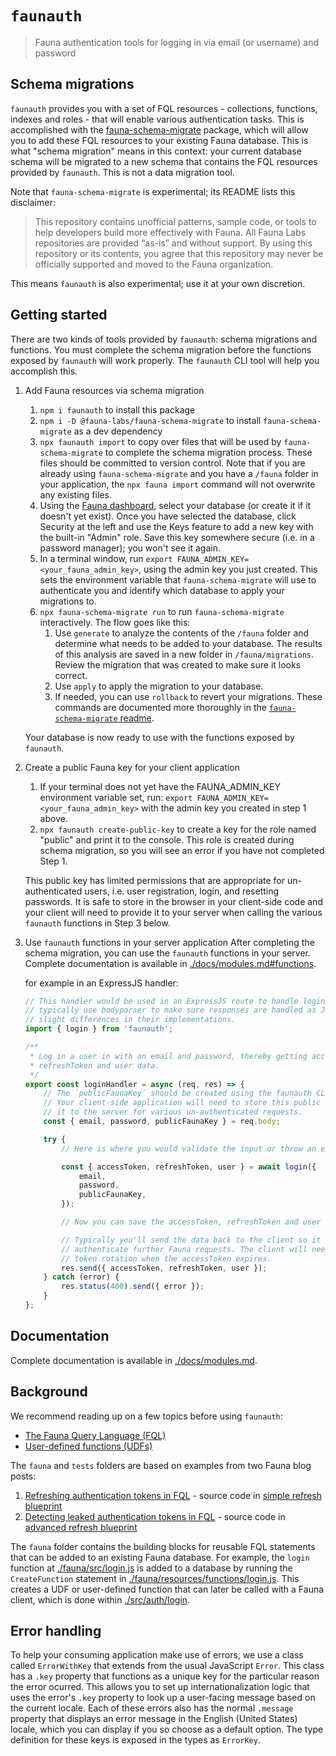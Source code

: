# `faunauth`

> Fauna authentication tools for logging in via email (or username) and password

## Schema migrations

`faunauth` provides you with a set of FQL resources - collections, functions, indexes and roles - that will enable various authentication tasks. This is accomplished with the [fauna-schema-migrate](https://github.com/fauna-labs/fauna-schema-migrate) package, which will allow you to add these FQL resources to your existing Fauna database. This is what "schema migration" means in this context: your current database schema will be migrated to a new schema that contains the FQL resources provided by `faunauth`. This is not a data migration tool.

Note that `fauna-schema-migrate` is experimental; its README lists this disclaimer:

> This repository contains unofficial patterns, sample code, or tools to help developers build more effectively with Fauna. All Fauna Labs repositories are provided “as-is” and without support. By using this repository or its contents, you agree that this repository may never be officially supported and moved to the Fauna organization.

This means `faunauth` is also experimental; use it at your own discretion.

## Getting started

There are two kinds of tools provided by `faunauth`: schema migrations and functions. You must complete the schema migration before the functions exposed by `faunauth` will work properly. The `faunauth` CLI tool will help you accomplish this.

1. Add Fauna resources via schema migration

    1. `npm i faunauth` to install this package
    2. `npm i -D @fauna-labs/fauna-schema-migrate` to install `fauna-schema-migrate` as a dev dependency
    3. `npx faunauth import` to copy over files that will be used by `fauna-schema-migrate` to complete the schema migration process. These files should be committed to version control. Note that if you are already using `fauna-schema-migrate` and you have a `/fauna` folder in your application, the `npx fauna import` command will not overwrite any existing files.
    4. Using the [Fauna dashboard](https://dashboard.fauna.com/accounts/login), select your database (or create it if it doesn't yet exist). Once you have selected the database, click Security at the left and use the Keys feature to add a new key with the built-in "Admin" role. Save this key somewhere secure (i.e. in a password manager); you won't see it again.
    5. In a terminal window, run `export FAUNA_ADMIN_KEY=<your_fauna_admin_key>`, using the admin key you just created. This sets the environment variable that `fauna-schema-migrate` will use to authenticate you and identify which database to apply your migrations to.
    6. `npx fauna-schema-migrate run` to run `fauna-schema-migrate` interactively. The flow goes like this:
        1. Use `generate` to analyze the contents of the `/fauna` folder and determine what needs to be added to your database. The results of this analysis are saved in a new folder in `/fauna/migrations`. Review the migration that was created to make sure it looks correct.
        2. Use `apply` to apply the migration to your database.
        3. If needed, you can use `rollback` to revert your migrations.
           These commands are documented more thoroughly in the [`fauna-schema-migrate` readme](https://github.com/fauna-labs/fauna-schema-migrate#available-commands).

    Your database is now ready to use with the functions exposed by `faunauth`.

2. Create a public Fauna key for your client application

    1. If your terminal does not yet have the FAUNA_ADMIN_KEY environment variable set, run: `export FAUNA_ADMIN_KEY=<your_fauna_admin_key>` with the admin key you created in step 1 above.
    2. `npx faunauth create-public-key` to create a key for the role named "public" and print it to the console. This role is created during schema migration, so you will see an error if you have not completed Step 1.

    This public key has limited permissions that are appropriate for un-authenticated users, i.e. user registration, login, and resetting passwords. It is safe to store in the browser in your client-side code and your client will need to provide it to your server when calling the various `faunauth` functions in Step 3 below.

3. Use `faunauth` functions in your server application
   After completing the schema migration, you can use the `faunauth` functions in your server. Complete documentation is available in [./docs/modules.md#functions](./docs/modules.md#functions).

    for example in an ExpressJS handler:

    ```TypeScript
    // This handler would be used in an ExpressJS route to handle login requests. You would
    // typically use bodyparser to make sure responses are handled as JSON. Other frameworks will have
    // slight differences in their implementations.
    import { login } from 'faunauth';

    /**
     * Log in a user in with an email and password, thereby getting access to an accessToken,
     * refreshToken and user data.
     */
    export const loginHandler = async (req, res) => {
        // The `publicFaunaKey` should be created using the faunauth CLI as described above.
        // Your client-side application will need to store this public key in the browser and send
        // it to the server for various un-authenticated requests.
        const { email, password, publicFaunaKey } = req.body;

        try {
            // Here is where you would validate the input or throw an error if it is invalid

            const { accessToken, refreshToken, user } = await login({
                email,
                password,
                publicFaunaKey,
            });

            // Now you can save the accessToken, refreshToken and user in a session cookie.

            // Typically you'll send the data back to the client so it can use the accessToken to
            // authenticate further Fauna requests. The client will need to use the refreshToken to do a
            // token rotation when the accessToken expires.
            res.send({ accessToken, refreshToken, user });
        } catch (error) {
            res.status(400).send({ error });
        }
    };

    ```

## Documentation

Complete documentation is available in [./docs/modules.md](./docs/modules.md).

## Background

We recommend reading up on a few topics before using `faunauth`:

-   [The Fauna Query Language (FQL)](https://docs.fauna.com/fauna/current/api/fql/)
-   [User-defined functions (UDFs)](https://docs.fauna.com/fauna/current/learn/understanding/user_defined_functions)

The `fauna` and `tests` folders are based on examples from two Fauna blog posts:

1. [Refreshing authentication tokens in FQL](https://fauna.com/blog/refreshing-authentication-tokens-in-fql) - source code in [simple refresh blueprint](https://github.com/fauna-labs/fauna-blueprints/tree/main/official/auth/refresh-tokens-simple)
2. [Detecting leaked authentication tokens in FQL](https://fauna.com/blog/detecting-leaked-authentication-tokens-in-fql) - source code in [advanced refresh blueprint](https://github.com/fauna-labs/fauna-blueprints/tree/main/official/auth/refresh-tokens-advanced)

The `fauna` folder contains the building blocks for reusable FQL statements that can be added to an existing Fauna database. For example, the `login` function at [./fauna/src/login.js](./fauna/src/login.js) is added to a database by running the `CreateFunction` statement in [./fauna/resources/functions/login.js](./fauna/resources/functions/login.js). This creates a UDF or user-defined function that can later be called with a Fauna client, which is done within [./src/auth/login](./src/auth/login.ts).

## Error handling

To help your consuming application make use of errors, we use a class called `ErrorWithKey` that extends from the usual JavaScript `Error`. This class has a `.key` property that functions as a unique key for the particular reason the error ocurred. This allows you to set up internationalization logic that uses the error's `.key` property to look up a user-facing message based on the current locale. Each of these errors also has the normal `.message` property that displays an error message in the English (United States) locale, which you can display if you so choose as a default option. The type definition for these keys is exposed in the types as `ErrorKey`.
